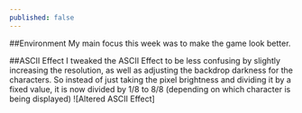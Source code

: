 ```yaml
---
published: false
---
```



<!--excerpt-->

##Environment
My main focus this week was to make the game look better.

##ASCII Effect
I tweaked the ASCII Effect to be less confusing by slightly increasing the resolution, as well as adjusting the backdrop darkness for the characters.
So instead of just taking the pixel brightness and dividing it by a fixed value, it is now divided by 1/8 to 8/8 (depending on which character is being displayed)
![Altered ASCII Effect]